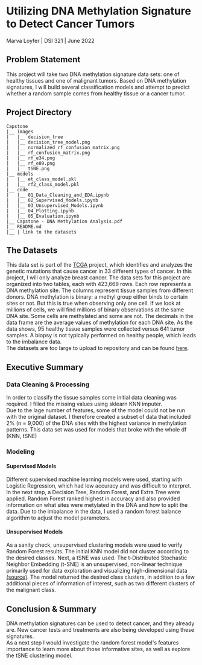 # Utilizing DNA Methylation Signature to Detect Cancer Tumors
Marva Loyfer | DSI 321 | June 2022 
## Problem Statement
This project will take two DNA methylation signature data sets: one of healthy tissues and one of malignant tumors. Based on DNA methylation signatures, I will build several classification models and attempt to predict whether a random sample comes from healthy tissue or a cancer tumor.
## Project Directory
```
Capstone  
|__ images  
|   |__ decision_tree    
|   |__ decision_tree_model.png    
|   |__ normalized_rf_confusion_matrix.png    
|   |__ rf_confusion_matrix.png    
|   |__ rf_e34.png   
|   |__ rf_e89.png   
|   |__ tSNE.png     
|__ models    
|   |__ et_class_model.pkl      
|   |__ rf2_class_model.pkl      
|__ code    
|   |__ 01_Data_Cleaning_and_EDA.ipynb    
|   |__ 02_Supervised_Models.ipynb    
|   |__ 03_Unsupervised_Models.ipynb    
|   |__ 04_Plotting.ipynb    
|   |__ 05_Evaluation.ipynb   
|__ Capstone - DNA Methylation Analysis.pdf  
|__ README.md  
|__ | link to the datasets  
```
## The Datasets  
This data set is part of the [TCGA](https://www.cancer.gov/about-nci/organization/ccg/research/structural-genomics/tcga) project, which identifies and analyzes the genetic mutations that cause cancer in 33 different types of cancer. In this project, I will only analyze breast cancer.
The data sets for this project are organized into two tables, each with 423,669 rows. Each row represents a DNA methylation site. The columns represent tissue samples from different donors. DNA methylation is binary: a methyl group either binds to certain sites or not. But this is true when observing only one cell. If we look at millions of cells, we will find millions of binary observations at the same DNA site. Some cells are methylated and some are not. The decimals in the data frame are the average values of methylation for each DNA site.
As the data shows, 95 healthy tissue samples were collected versus 641 tumor samples. A biopsy is not typically performed on healthy people, which leads to the imbalance data.  
The datasets are too large to upload to repository and can be found [here](https://drive.google.com/drive/folders/1mZVxI0hLVPL3OaPELygZTQUJDhXLRJnd?usp=sharing).
## Executive Summary  
### Data Cleaning & Processing  
In order to classify the tissue samples some initial data cleaning was required. I filled the missing values using sklearn KNN imputer.  
Due to the lage number of features, some of the model could not be run with the original dataset. I therefore created a subset of data that included 2% (n = 9,000) of the DNA sites with the highest variance in methylation patterns. This data set was used for models that broke with the whole df (KNN, tSNE)
### Modeling  
#### Supervised Models
Different supervised machine learning models were used, starting with Logistic Regression, which had low accuracy and was difficult to interpret. In the next step, a Decision Tree, Random Forest, and Extra Tree were applied. Random Forest ranked highest in accuracy and also provided information on what sites were metylated in the DNA and how to split the data. Due to the imbalance in the data, I used a random forest balance algorithm to adjust the model parameters.
#### Unsupervised Models
As a sanity check, unsupervised clustering models were used to verify Random Forest results. The initial KNN model did not cluster according to the desired classes. Next, a tSNE was used. The t-Distributed Stochastic Neighbor Embedding (t-SNE) is an unsupervised, non-linear technique primarily used for data exploration and visualizing high-dimensional data [(source)](https://towardsdatascience.com/an-introduction-to-t-sne-with-python-example-5a3a293108d1). The model returned the desired class clusters, in addition to a few additional pieces of information of interest, such as two different clusters of the malignant class.
## Conclusion & Summary  
DNA methylation signatures can be used to detect cancer, and they already are. New cancer tests and treatments are also being developed using these signatures.  
As a next step I would investigate the random forest model's features importance to learn more about those informative sites, as well as explore the tSNE clustering model.
